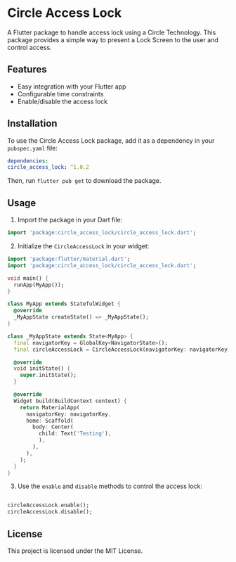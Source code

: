# Circle Access Lock

A Flutter package to handle access lock using a Circle Technology. This package provides a simple way to present a Lock Screen to the user and control access.

## Features

- Easy integration with your Flutter app
- Configurable time constraints
- Enable/disable the access lock

## Installation

To use the Circle Access Lock package, add it as a dependency in your `pubspec.yaml` file:

```yaml
dependencies:
circle_access_lock: ^1.0.2
```

Then, run `flutter pub get` to download the package.

## Usage

1. Import the package in your Dart file:

```dart
import 'package:circle_access_lock/circle_access_lock.dart';
```

2. Initialize the `CircleAccessLock` in your widget:

```dart
import 'package:flutter/material.dart';
import 'package:circle_access_lock/circle_access_lock.dart';

void main() {
  runApp(MyApp());
}

class MyApp extends StatefulWidget {
  @override
  _MyAppState createState() => _MyAppState();
}

class _MyAppState extends State<MyApp> {
  final navigatorKey = GlobalKey<NavigatorState>();
  final circleAccessLock = CircleAccessLock(navigatorKey: navigatorKey);

  @override
  void initState() {
    super.initState();
  }

  @override
  Widget build(BuildContext context) {
    return MaterialApp(
      navigatorKey: navigatorKey,
      home: Scaffold(
        body: Center(
          child: Text('Testing'),
          ),
        ),
      ),
    );
  }
}

```

3. Use the `enable` and `disable` methods to control the access lock:

```dart

circleAccessLock.enable();
circleAccessLock.disable();

```

## License

This project is licensed under the MIT License.
